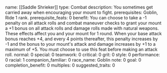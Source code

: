 name: [[Saddle Shrieker]]
type: Combat
description: You sometimes get carried away when encouraging your mount to fight.
prerequisites: Goblin, Ride 1 rank.
prerequisite_feats: 0
benefit: You can choose to take a -1 penalty on all attack rolls and combat maneuver checks to grant your mount a +1 bonus on all attack rolls and damage rolls made with natural weapons. These effects affect you and your mount for 1 round. When your base attack bonus reaches +4, and every 4 points thereafter, this penalty increases by -1 and the bonus to your mount's attack and damage increases by +1 to a maximum of +5. You must choose to use this feat before making an attack roll.
normal: 0
special: 0
teamwork: 0
critical: 0
grit: 0
style: 0
performance: 0
racial: 1
companion_familiar: 0
race_name: Goblin
note: 0
goal: 0
completion_benefit: 0
multiples: 0
suggested_traits: 0
